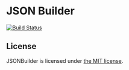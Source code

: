 JSON Builder
============

[![Build Status](https://travis-ci.org/euskadi31/json-builder-swift.svg?branch=master)](https://travis-ci.org/euskadi31/json-builder-swift)

## License

JSONBuilder is licensed under [the MIT license](LICENSE.md).
